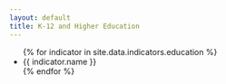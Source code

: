 ```yaml
---
layout: default
title: K-12 and Higher Education
---
```


<ul>
{% for indicator in site.data.indicators.education %}
  <li>
    {{ indicator.name }}
  </li>
{% endfor %}
</ul>
